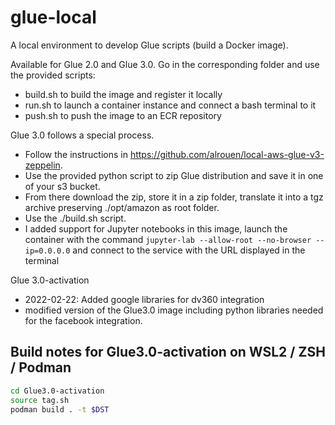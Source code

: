 # glue-local
A local environment to develop Glue scripts (build a Docker image).

Available for Glue 2.0 and Glue 3.0.
Go in the corresponding folder and use the provided scripts:
- build.sh to build the image and register it locally
- run.sh to launch a container instance and connect a bash terminal to it
- push.sh to push the image to an ECR repository

Glue 3.0 follows a special process.
- Follow the instructions in https://github.com/alrouen/local-aws-glue-v3-zeppelin.
- Use the provided python script to zip Glue distribution and save it in one of your s3 bucket.
- From there download the zip, store it in a zip folder, translate it into a tgz archive preserving ./opt/amazon as root folder.
- Use the ./build.sh script.
- I added support for Jupyter notebooks in this image, launch the container with the command `jupyter-lab --allow-root --no-browser --ip=0.0.0.0` and connect to the service with the URL displayed in the terminal

Glue 3.0-activation
- 2022-02-22: Added google libraries for dv360 integration
- modified version of the Glue3.0 image including python libraries needed for the facebook integration.

## Build notes for Glue3.0-activation on WSL2 / ZSH / Podman

```bash
cd Glue3.0-activation
source tag.sh
podman build . -t $DST
```

